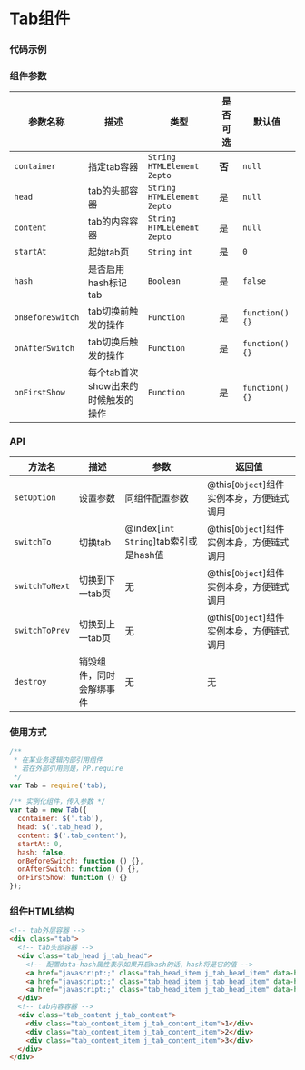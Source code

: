 # Tab组件

### 代码示例

### 组件参数

| 参数名称 | 描述 | 类型 | 是否可选 | 默认值 |
| -- | -- | -- | -- | -- |
| ``container`` | 指定tab容器 | ``String`` ``HTMLElement`` ``Zepto`` | **否** | ``null`` |
| ``head`` | tab的头部容器 | ``String`` ``HTMLElement`` ``Zepto`` | 是 | ``null`` |
| ``content`` | tab的内容容器 | ``String`` ``HTMLElement`` ``Zepto`` | 是 | ``null`` |
| ``startAt`` | 起始tab页 | ``String`` ``int`` | 是 | ``0`` |
| ``hash`` | 是否启用hash标记tab | ``Boolean`` | 是 | ``false`` |
| ``onBeforeSwitch`` | tab切换前触发的操作 | ``Function`` | 是 | ``function(){}`` |
| ``onAfterSwitch`` | tab切换后触发的操作 | ``Function`` | 是 | ``function(){}`` |
| ``onFirstShow`` | 每个tab首次show出来的时候触发的操作 | ``Function`` | 是 | ``function(){}`` |

### API

| 方法名 | 描述 | 参数 | 返回值 |
| -- | -- | -- | -- |
| ``setOption`` | 设置参数 | 同组件配置参数 | @this[``Object``]组件实例本身，方便链式调用 |
| ``switchTo`` | 切换tab | @index[``int`` ``String``]tab索引或是hash值 | @this[``Object``]组件实例本身，方便链式调用 |
| ``switchToNext`` | 切换到下一tab页 | 无 | @this[``Object``]组件实例本身，方便链式调用 |
| ``switchToPrev`` | 切换到上一tab页 | 无 | @this[``Object``]组件实例本身，方便链式调用 |
| ``destroy`` | 销毁组件，同时会解绑事件 | 无 | 无 |


### 使用方式

```javascript
/** 
 * 在某业务逻辑内部引用组件
 * 若在外部引用则是，PP.require
 */
var Tab = require('tab);

/** 实例化组件，传入参数 */
var tab = new Tab({
  container: $('.tab'),
  head: $('.tab_head'),
  content: $('.tab_content'),
  startAt: 0,
  hash: false,
  onBeforeSwitch: function () {},
  onAfterSwitch: function () {},
  onFirstShow: function () {}
});

```

### 组件HTML结构

```html
<!-- tab外层容器 -->
<div class="tab">
  <!-- tab头部容器 -->
  <div class="tab_head j_tab_head">
    <!-- 配置data-hash属性表示如果开启hash的话，hash将是它的值 -->
    <a href="javascript:;" class="tab_head_item j_tab_head_item" data-hash='aa'>tab1</a>
    <a href="javascript:;" class="tab_head_item j_tab_head_item" data-hash='bb'>tab2</a>
    <a href="javascript:;" class="tab_head_item j_tab_head_item" data-hash='ff'>tab3</a>
  </div>
  <!-- tab内容容器 -->
  <div class="tab_content j_tab_content">
    <div class="tab_content_item j_tab_content_item">1</div>
    <div class="tab_content_item j_tab_content_item">2</div>
    <div class="tab_content_item j_tab_content_item">3</div>
  </div>
</div>
```